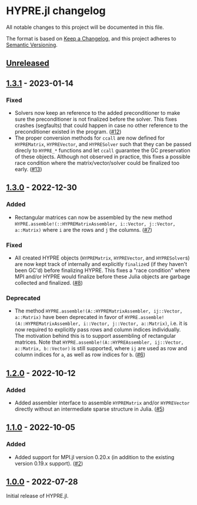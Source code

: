 # HYPRE.jl changelog

All notable changes to this project will be documented in this file.

The format is based on [Keep a Changelog](https://keepachangelog.com/en/1.0.0/),
and this project adheres to [Semantic Versioning](https://semver.org/spec/v2.0.0.html).

## [Unreleased]

## [1.3.1] - 2023-01-14
### Fixed
 - Solvers now keep an reference to the added preconditioner to make sure the preconditioner
   is not finalized before the solver. This fixes crashes (segfaults) that could happen in
   case no other reference to the preconditioner existed in the program. ([#12][github-12])
 - The proper conversion methods for `ccall` are now defined for `HYPREMatrix`,
   `HYPREVector`, and `HYPRESolver` such that they can be passed direcly to `HYPRE_*`
   functions and let `ccall` guarantee the GC preservation of these objects. Although not
   observed in practice, this fixes a possible race condition where the matrix/vector/solver
   could be finalized too early. ([#13][github-13])

## [1.3.0] - 2022-12-30
### Added
 - Rectangular matrices can now be assembled by the new method
   `HYPRE.assemble!(::HYPREMatrixAssembler, i::Vector, j::Vector, a::Matrix)` where `i` are
   the rows and `j` the columns. ([#7][github-7])
### Fixed
 - All created HYPRE objects (`HYPREMatrix`, `HYPREVector`, and `HYPRESolver`s) are now kept
   track of internally and explicitly `finalize`d (if they haven't been GC'd) before
   finalizing HYPRE. This fixes a "race condition" where MPI and/or HYPRE would finalize
   before these Julia objects are garbage collected and finalized. ([#8][github-8])
### Deprecated
 - The method `HYPRE.assemble!(A::HYPREMatrixAssembler, ij::Vector, a::Matrix)` have been
   deprecated in favor of `HYPRE.assemble!(A::HYPREMatrixAssembler, i::Vector, j::Vector,
   a::Matrix)`, i.e. it is now required to explicitly pass rows and column indices
   individually. The motivation behind this is to support assembling of rectangular
   matrices. Note that `HYPRE.assemble!(A::HYPREAssembler, ij::Vector, a::Matrix,
   b::Vector)` is still supported, where `ij` are used as row and column indices for `a`, as
   well as row indices for `b`. ([#6][github-6])

## [1.2.0] - 2022-10-12
### Added
 - Added assembler interface to assemble `HYPREMatrix` and/or `HYPREVector` directly without
   an intermediate sparse structure in Julia. ([#5][github-5])

## [1.1.0] - 2022-10-05
### Added
 - Added support for MPI.jl version 0.20.x (in addition to the existing version 0.19.x
   support). ([#2][github-2])

## [1.0.0] - 2022-07-28
Initial release of HYPRE.jl.


[github-2]: https://github.com/fredrikekre/HYPRE.jl/pull/2
[github-5]: https://github.com/fredrikekre/HYPRE.jl/pull/5
[github-6]: https://github.com/fredrikekre/HYPRE.jl/pull/6
[github-7]: https://github.com/fredrikekre/HYPRE.jl/pull/7
[github-8]: https://github.com/fredrikekre/HYPRE.jl/pull/8
[github-12]: https://github.com/fredrikekre/HYPRE.jl/pull/12
[github-13]: https://github.com/fredrikekre/HYPRE.jl/pull/13

[1.0.0]: https://github.com/fredrikekre/HYPRE.jl/releases/tag/v1.0.0
[1.1.0]: https://github.com/fredrikekre/HYPRE.jl/compare/v1.0.0...v1.1.0
[1.2.0]: https://github.com/fredrikekre/HYPRE.jl/compare/v1.1.0...v1.2.0
[1.3.0]: https://github.com/fredrikekre/HYPRE.jl/compare/v1.2.0...v1.3.0
[1.3.1]: https://github.com/fredrikekre/HYPRE.jl/compare/v1.3.0...v1.3.1
[Unreleased]: https://github.com/fredrikekre/HYPRE.jl/compare/v1.3.1...HEAD
